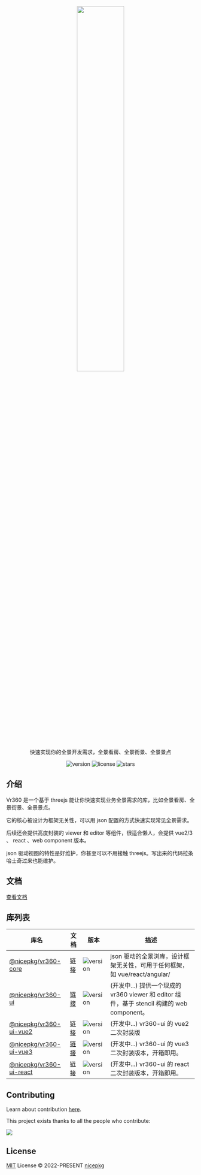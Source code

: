 <div align="center">
  <a href="https://vr360.nicepkg.cn/">
    <img src="https://vr360.nicepkg.cn/images/logo-bg.png" width="50%">
  </a>
  <br>
  <br>
  <p>快速实现你的全景开发需求，全景看房、全景街景、全景景点</p>
  <p>
    <img src="https://img.shields.io/github/package-json/v/nicepkg/vr360" alt="version">
    <img src="https://img.shields.io/github/license/nicepkg/vr360" alt="license">
    <img src="https://img.shields.io/github/stars/nicepkg/vr360?style=social" alt="stars">
  </p>
</div>

## 介绍

Vr360 是一个基于 threejs 能让你快速实现业务全景需求的库，比如全景看房、全景街景、全景景点。

它的核心被设计为框架无关性，可以用 json 配置的方式快速实现常见全景需求。

后续还会提供高度封装的 viewer 和 editor 等组件，很适合懒人，会提供 vue2/3 、 react 、web component 版本。

json 驱动视图的特性是好维护，你甚至可以不用接触 threejs。写出来的代码拉条哈士奇过来也能维护。

## 文档

[查看文档](https://vr360.nicepkg.cn/)

## 库列表

| 库名                                                           | 文档                                                  | 版本                                                                                             | 描述                                                                                        |
| -------------------------------------------------------------- | ----------------------------------------------------- | ------------------------------------------------------------------------------------------------ | ------------------------------------------------------------------------------------------- |
| [@nicepkg/vr360-core](./packages/vr360-core/README.md)         | [链接](https://vr360.nicepkg.cn/libs/vr360-core/)     | <img src="https://img.shields.io/npm/v/@nicepkg/vr360-core?style=flat-square" alt="version">     | json 驱动的全景浏库，设计框架无关性，可用于任何框架，如 vue/react/angular/                  |
| [@nicepkg/vr360-ui](./packages/vr360-ui/README.md)             | [链接](https://vr360.nicepkg.cn/libs/vr360-ui/)       | <img src="https://img.shields.io/npm/v/@nicepkg/vr360-ui?style=flat-square" alt="version">       | (开发中...) 提供一个现成的 vr360 viewer 和 editor 组件，基于 stencil 构建的 web component。 |
| [@nicepkg/vr360-ui-vue2](./packages/vr360-ui-vue2/README.md)   | [链接](https://vr360.nicepkg.cn/libs/vr360-ui-vue2/)  | <img src="https://img.shields.io/npm/v/@nicepkg/vr360-ui-vue2?style=flat-square" alt="version">  | (开发中...) vr360-ui 的 vue2 二次封装版                                                     |
| [@nicepkg/vr360-ui-vue3](./packages/vr360-ui-vue3/README.md)   | [链接](https://vr360.nicepkg.cn/libs/vr360-ui-vue3/)  | <img src="https://img.shields.io/npm/v/@nicepkg/vr360-ui-vue3?style=flat-square" alt="version">  | (开发中...) vr360-ui 的 vue3 二次封装版本，开箱即用。                                       |
| [@nicepkg/vr360-ui-react](./packages/vr360-ui-react/README.md) | [链接](https://vr360.nicepkg.cn/libs/vr360-ui-react/) | <img src="https://img.shields.io/npm/v/@nicepkg/vr360-ui-react?style=flat-square" alt="version"> | (开发中...) vr360-ui 的 react 二次封装版本，开箱即用。                                      |

## Contributing

Learn about contribution [here](https://github.com/nicepkg/vr360/blob/master/CONTRIBUTING.md).

This project exists thanks to all the people who contribute:

<a href="https://github.com/nicepkg/vr360/graphs/contributors">
  <img src="https://contrib.rocks/image?repo=nicepkg/vr360" />
</a>

## License

[MIT](https://github.com/nicepkg/vr360/blob/master/LICENSE) License © 2022-PRESENT [nicepkg](https://github.com/nicepkg)
